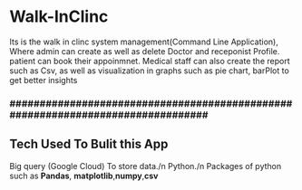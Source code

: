 # Walk-InClinc
Its is the walk in clinc system management(Command Line Application),
Where admin can create as well as delete Doctor and receponist Profile.
patient can book their appoinmnet. Medical staff can also create the report such as Csv, 
as well as visualization in graphs such as pie chart, barPlot to get better insights
<h3>################################################################################</h3>
<h2>Tech Used To Bulit this App</h2>
Big query (Google Cloud) To store data./n
Python./n
Packages of python such as <b>Pandas</b>, <b>matplotlib</b>,<b>numpy</b>,<b>csv</b>
